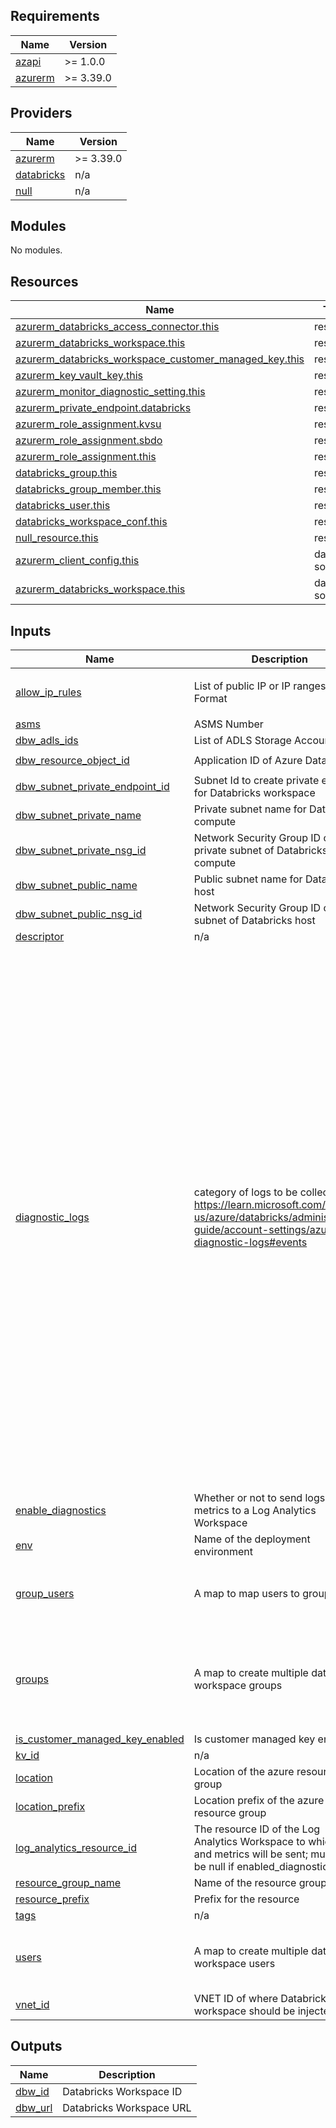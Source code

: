 ## Requirements

| Name | Version |
|------|---------|
| <a name="requirement_azapi"></a> [azapi](#requirement\_azapi) | >= 1.0.0 |
| <a name="requirement_azurerm"></a> [azurerm](#requirement\_azurerm) | >= 3.39.0 |

## Providers

| Name | Version |
|------|---------|
| <a name="provider_azurerm"></a> [azurerm](#provider\_azurerm) | >= 3.39.0 |
| <a name="provider_databricks"></a> [databricks](#provider\_databricks) | n/a |
| <a name="provider_null"></a> [null](#provider\_null) | n/a |

## Modules

No modules.

## Resources

| Name | Type |
|------|------|
| [azurerm_databricks_access_connector.this](https://registry.terraform.io/providers/hashicorp/azurerm/latest/docs/resources/databricks_access_connector) | resource |
| [azurerm_databricks_workspace.this](https://registry.terraform.io/providers/hashicorp/azurerm/latest/docs/resources/databricks_workspace) | resource |
| [azurerm_databricks_workspace_customer_managed_key.this](https://registry.terraform.io/providers/hashicorp/azurerm/latest/docs/resources/databricks_workspace_customer_managed_key) | resource |
| [azurerm_key_vault_key.this](https://registry.terraform.io/providers/hashicorp/azurerm/latest/docs/resources/key_vault_key) | resource |
| [azurerm_monitor_diagnostic_setting.this](https://registry.terraform.io/providers/hashicorp/azurerm/latest/docs/resources/monitor_diagnostic_setting) | resource |
| [azurerm_private_endpoint.databricks](https://registry.terraform.io/providers/hashicorp/azurerm/latest/docs/resources/private_endpoint) | resource |
| [azurerm_role_assignment.kvsu](https://registry.terraform.io/providers/hashicorp/azurerm/latest/docs/resources/role_assignment) | resource |
| [azurerm_role_assignment.sbdo](https://registry.terraform.io/providers/hashicorp/azurerm/latest/docs/resources/role_assignment) | resource |
| [azurerm_role_assignment.this](https://registry.terraform.io/providers/hashicorp/azurerm/latest/docs/resources/role_assignment) | resource |
| [databricks_group.this](https://registry.terraform.io/providers/databricks/databricks/latest/docs/resources/group) | resource |
| [databricks_group_member.this](https://registry.terraform.io/providers/databricks/databricks/latest/docs/resources/group_member) | resource |
| [databricks_user.this](https://registry.terraform.io/providers/databricks/databricks/latest/docs/resources/user) | resource |
| [databricks_workspace_conf.this](https://registry.terraform.io/providers/databricks/databricks/latest/docs/resources/workspace_conf) | resource |
| [null_resource.this](https://registry.terraform.io/providers/hashicorp/null/latest/docs/resources/resource) | resource |
| [azurerm_client_config.this](https://registry.terraform.io/providers/hashicorp/azurerm/latest/docs/data-sources/client_config) | data source |
| [azurerm_databricks_workspace.this](https://registry.terraform.io/providers/hashicorp/azurerm/latest/docs/data-sources/databricks_workspace) | data source |

## Inputs

| Name | Description | Type | Default | Required |
|------|-------------|------|---------|:--------:|
| <a name="input_allow_ip_rules"></a> [allow\_ip\_rules](#input\_allow\_ip\_rules) | List of public IP or IP ranges in CIDR Format | `list(string)` | <pre>[<br>  "198.208.0.0/16"<br>]</pre> | no |
| <a name="input_asms"></a> [asms](#input\_asms) | ASMS Number | `string` | n/a | yes |
| <a name="input_dbw_adls_ids"></a> [dbw\_adls\_ids](#input\_dbw\_adls\_ids) | List of ADLS Storage Account IDs | `list(string)` | n/a | yes |
| <a name="input_dbw_resource_object_id"></a> [dbw\_resource\_object\_id](#input\_dbw\_resource\_object\_id) | Application ID of Azure Databricks | `string` | `"ceffa7af-f110-4550-bf03-64fab66a2384"` | no |
| <a name="input_dbw_subnet_private_endpoint_id"></a> [dbw\_subnet\_private\_endpoint\_id](#input\_dbw\_subnet\_private\_endpoint\_id) | Subnet Id to create private endpoint for Databricks workspace | `string` | n/a | yes |
| <a name="input_dbw_subnet_private_name"></a> [dbw\_subnet\_private\_name](#input\_dbw\_subnet\_private\_name) | Private subnet name for Databricks compute | `string` | n/a | yes |
| <a name="input_dbw_subnet_private_nsg_id"></a> [dbw\_subnet\_private\_nsg\_id](#input\_dbw\_subnet\_private\_nsg\_id) | Network Security Group ID of private subnet of Databricks compute | `string` | n/a | yes |
| <a name="input_dbw_subnet_public_name"></a> [dbw\_subnet\_public\_name](#input\_dbw\_subnet\_public\_name) | Public subnet name for Databricks host | `string` | n/a | yes |
| <a name="input_dbw_subnet_public_nsg_id"></a> [dbw\_subnet\_public\_nsg\_id](#input\_dbw\_subnet\_public\_nsg\_id) | Network Security Group ID of public subnet of Databricks host | `string` | n/a | yes |
| <a name="input_descriptor"></a> [descriptor](#input\_descriptor) | n/a | `string` | n/a | yes |
| <a name="input_diagnostic_logs"></a> [diagnostic\_logs](#input\_diagnostic\_logs) | category of logs to be collected see https://learn.microsoft.com/en-us/azure/databricks/administration-guide/account-settings/azure-diagnostic-logs#events | <pre>set(object({<br>    category          = string<br>    enabled           = bool<br>    retention_enabled = bool<br>    retention_days    = number<br>  }))</pre> | <pre>[<br>  {<br>    "category": "accounts",<br>    "enabled": true,<br>    "retention_days": 30,<br>    "retention_enabled": true<br>  },<br>  {<br>    "category": "clusters",<br>    "enabled": true,<br>    "retention_days": 30,<br>    "retention_enabled": true<br>  },<br>  {<br>    "category": "instancePools",<br>    "enabled": true,<br>    "retention_days": 30,<br>    "retention_enabled": true<br>  },<br>  {<br>    "category": "jobs",<br>    "enabled": true,<br>    "retention_days": 30,<br>    "retention_enabled": true<br>  },<br>  {<br>    "category": "notebook",<br>    "enabled": true,<br>    "retention_days": 30,<br>    "retention_enabled": true<br>  },<br>  {<br>    "category": "unityCatalog",<br>    "enabled": true,<br>    "retention_days": 30,<br>    "retention_enabled": true<br>  },<br>  {<br>    "category": "workspace",<br>    "enabled": true,<br>    "retention_days": 30,<br>    "retention_enabled": true<br>  }<br>]</pre> | no |
| <a name="input_enable_diagnostics"></a> [enable\_diagnostics](#input\_enable\_diagnostics) | Whether or not to send logs and metrics to a Log Analytics Workspace | `bool` | n/a | yes |
| <a name="input_env"></a> [env](#input\_env) | Name of the deployment environment | `string` | n/a | yes |
| <a name="input_group_users"></a> [group\_users](#input\_group\_users) | A map to map users to groups | <pre>map(object({<br>    group_key = string<br>    user_key  = string<br>  }))</pre> | `{}` | no |
| <a name="input_groups"></a> [groups](#input\_groups) | A map to create multiple databricks workspace groups | <pre>map(object({<br>    display_name               = string<br>    allow_cluster_create       = bool<br>    allow_instance_pool_create = bool<br>    databricks_sql_access      = bool<br>    workspace_access           = bool<br>  }))</pre> | `{}` | no |
| <a name="input_is_customer_managed_key_enabled"></a> [is\_customer\_managed\_key\_enabled](#input\_is\_customer\_managed\_key\_enabled) | Is customer managed key enabled | `bool` | `false` | no |
| <a name="input_kv_id"></a> [kv\_id](#input\_kv\_id) | n/a | `string` | n/a | yes |
| <a name="input_location"></a> [location](#input\_location) | Location of the azure resource group | `string` | n/a | yes |
| <a name="input_location_prefix"></a> [location\_prefix](#input\_location\_prefix) | Location prefix of the azure resource group | `string` | n/a | yes |
| <a name="input_log_analytics_resource_id"></a> [log\_analytics\_resource\_id](#input\_log\_analytics\_resource\_id) | The resource ID of the Log Analytics Workspace to which logs and metrics will be sent; must not be null if enabled\_diagnostics is true | `string` | `null` | no |
| <a name="input_resource_group_name"></a> [resource\_group\_name](#input\_resource\_group\_name) | Name of the resource group | `string` | n/a | yes |
| <a name="input_resource_prefix"></a> [resource\_prefix](#input\_resource\_prefix) | Prefix for the resource | `string` | n/a | yes |
| <a name="input_tags"></a> [tags](#input\_tags) | n/a | `map(any)` | n/a | yes |
| <a name="input_users"></a> [users](#input\_users) | A map to create multiple databricks workspace users | <pre>map(object({<br>    user_name    = string<br>    display_name = string<br>  }))</pre> | `{}` | no |
| <a name="input_vnet_id"></a> [vnet\_id](#input\_vnet\_id) | VNET ID of where Databricks workspace should be injected | `string` | n/a | yes |

## Outputs

| Name | Description |
|------|-------------|
| <a name="output_dbw_id"></a> [dbw\_id](#output\_dbw\_id) | Databricks Workspace ID |
| <a name="output_dbw_url"></a> [dbw\_url](#output\_dbw\_url) | Databricks Workspace URL |

